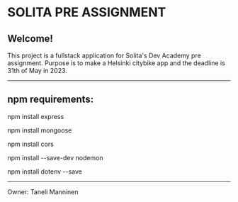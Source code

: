 # SOLITA PRE ASSIGNMENT

## Welcome! 

This project is a fullstack application for Solita's Dev Academy pre assignment. Purpose is to make a Helsinki citybike app and the deadline is 31th of May in 2023.

---------------------------------------------------------------------------------------------------------------------------------------------------------------------

## npm requirements:

npm install express 

npm install mongoose 

npm install cors 

npm install --save-dev nodemon 

npm install dotenv --save

---------------------------------------------------------------------------------------------------------------------------------------------------------------------

Owner: Taneli Manninen
